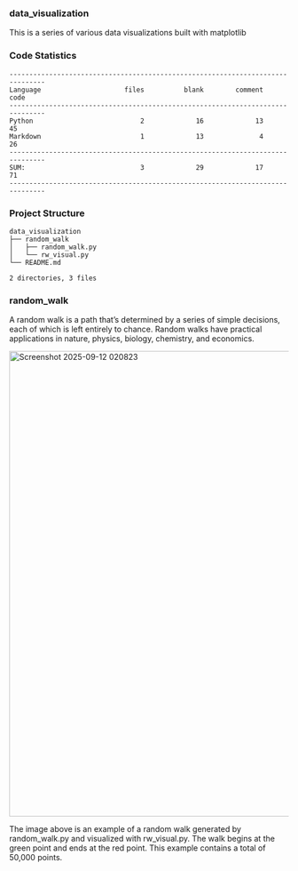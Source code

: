 
### data_visualization

This is a series of various data visualizations built with matplotlib

<!-- CODE_STATISTICS_START -->

### Code Statistics

```
-------------------------------------------------------------------------------
Language                     files          blank        comment           code
-------------------------------------------------------------------------------
Python                           2             16             13             45
Markdown                         1             13              4             26
-------------------------------------------------------------------------------
SUM:                             3             29             17             71
-------------------------------------------------------------------------------
```
<!-- CODE_STATISTICS_END -->

<!-- PROJECT_STRUCTURE_START -->

### Project Structure

```
data_visualization
├── random_walk
│   ├── random_walk.py
│   └── rw_visual.py
└── README.md

2 directories, 3 files
```
<!-- PROJECT_STRUCTURE_END -->

### random_walk

A random walk is a path that’s determined by a series of simple decisions, each of which is left entirely to chance. Random walks have practical applications in nature, physics, biology, chemistry, and economics.

<img width="1239" height="838" alt="Screenshot 2025-09-12 020823" src="https://github.com/user-attachments/assets/e5a9d73a-ca5f-477b-86ae-d53b53137ff8" />

The image above is an example of a random walk generated by random_walk.py and visualized with rw_visual.py. The walk begins at the green point and ends at the red point. This example contains a total of 50,000 points.
